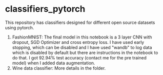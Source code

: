 # classifiers_pytorch
This repository has classifiers designed for different open source datasets using pytorch.

1. FashionMNIST:
The final model in this notebook is a 3 layer CNN with dropout, SGD Optimizer and cross entropy loss. I have used early stopping, which can be disabled and I have used "wandb" to log data which is disabled by default but there are instructions in the notebook to do that. I got 92.94% test accuracy (contact me for the pre trained model) when I added data augmentation.
2. Wine data classifier: More details in the folder.
